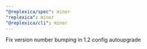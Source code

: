 ```yaml
---
"@replexica/spec": minor
"replexica": minor
"@replexica/cli": minor
---
```


Fix version number bumping in 1.2 config autoupgrade
